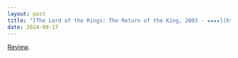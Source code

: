 ```yaml
---
layout: post
title: "[The Lord of the Rings: The Return of the King, 2003 - ★★★★](https://letterboxd.com/pavlesap/film/the-lord-of-the-rings-the-return-of-the-king/1/)"
date: 2024-09-17
---
```


[Review](https://letterboxd.com/pavlesap/film/the-lord-of-the-rings-the-return-of-the-king/1/).
